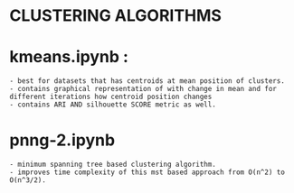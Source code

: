 # CLUSTERING ALGORITHMS 
# kmeans.ipynb : 
    - best for datasets that has centroids at mean position of clusters.
    - contains graphical representation of with change in mean and for different iterations how centroid position changes
    - contains ARI AND silhouette SCORE metric as well.
# pnng-2.ipynb
    - minimum spanning tree based clustering algorithm.
    - improves time complexity of this mst based approach from O(n^2) to O(n^3/2).
